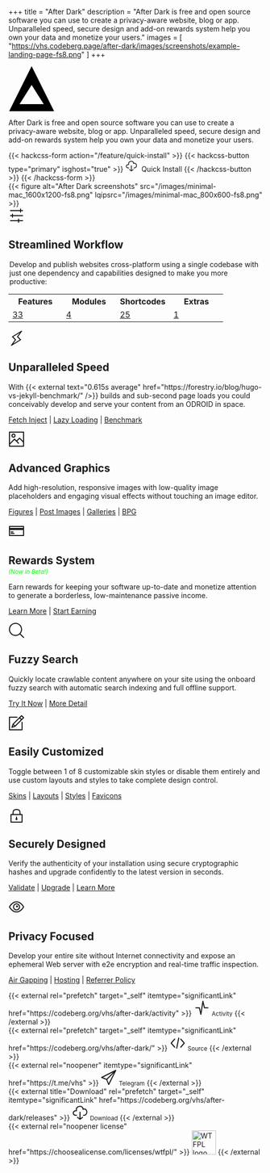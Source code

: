 +++
title = "After Dark"
description = "After Dark is free and open source software you can use to create a privacy-aware website, blog or app. Unparalleled speed, secure design and add-on rewards system help you own your data and monetize your users."
images = [
  "https://vhs.codeberg.page/after-dark/images/screenshots/example-landing-page-fs8.png"
]
+++

<section class="grid logo">
  <div class="cell -12of12">
    <svg class="shaded animated" viewBox="0 0 46 45" width="92" height="90" xmlns="http://www.w3.org/2000/svg">
      <title>After Dark</title>
      <path d="M.708 45L23 .416 45.292 45H.708zM35 38L23 19 11 38h24z" fill="#000"/>
    </svg>
  </div>
</section>

<section class="grid tagline">
  <div class="cell -12of12">
    <p>After Dark is free and open source software you can use to create a privacy-aware website, blog or app. Unparalleled speed, secure design and add-on rewards system help you own your data and monetize your users.</p>
  </div>
</section>

<section class="install cta">
  {{< hackcss-form action="/feature/quick-install" >}}
    {{< hackcss-button type="primary" isghost="true" >}}
      <svg class="i-download" viewBox="0 0 32 32" width="24" height="24" fill="none" stroke="currentcolor" stroke-linecap="round" stroke-linejoin="round" stroke-width="2">
        <path d="M9 22 C0 23 1 12 9 13 6 2 23 2 22 10 32 7 32 23 23 22 M11 26 L16 30 21 26 M16 16 L16 30"></path>
      </svg>&nbsp;&nbsp;Quick Install
    {{< /hackcss-button >}}
  {{< /hackcss-form >}}
</section>

<section class="hero">
  {{< figure alt="After Dark screenshots" src="/images/minimal-mac_1600x1200-fs8.png" lqipsrc="/images/minimal-mac_800x600-fs8.png" >}}
</section>

<section id="feature-workflow" class="capabilities">
  <svg class="i-options" viewBox="0 0 32 32" width="32" height="32" fill="none" stroke="currentcolor" stroke-linecap="round" stroke-linejoin="round" stroke-width="2">
    <path d="M28 6 L4 6 M28 16 L4 16 M28 26 L4 26 M24 3 L24 9 M8 13 L8 19 M20 23 L20 29" />
  </svg>
  <h2>Streamlined Workflow</h2>
  <table>
    <legend>Develop and publish websites cross-platform using a single codebase with just one dependency and capabilities designed to make you more productive:</legend>
    <tr>
      <th scope="col" width="25%">Features</th>
      <th scope="col" width="25%">Modules</th>
      <th scope="col" width="25%">Shortcodes</th>
      <th scope="col" width="25%">Extras</th>
    </tr>
    <tr>
      <td><a href="./feature/">33</a></td>
      <td><a href="./module/">4</a></td>
      <td><a href="./shortcode/">25</a></td>
      <td><a href="./extra/">1</a></td>
    </tr>
  </table>
</section>

<section id="feature-speed" class="feature">
  <svg class="i-lightning" viewBox="0 0 32 32" width="32" height="32" fill="none" stroke="currentcolor" stroke-linecap="round" stroke-linejoin="round" stroke-width="2">
    <path d="M18 13 L26 2 8 13 14 19 6 30 24 19 Z" />
  </svg>
  <h2>Unparalleled Speed</h2>
  <p>With {{< external text="0.615s average" href="https://forestry.io/blog/hugo-vs-jekyll-benchmark/" />}} builds and sub-second page loads you could conceivably develop and serve your content from an ODROID in space.</p>
  <nav><p>
    <a href="/feature/fetch-injection/">Fetch Inject</a> |
    <a href="/feature/lazy-loading/">Lazy Loading</a> |
    <a target="_blank" rel="external noopener nofollow" href="https://tools.pingdom.com/#59cd513710800000">Benchmark</a>
  </p></nav>
</section>

<section id="feature-graphics" class="feature">
  <svg class="i-photo" viewBox="0 0 32 32" width="32" height="32" fill="none" stroke="currentcolor" stroke-linecap="round" stroke-linejoin="round" stroke-width="2">
    <path d="M20 24 L12 16 2 26 2 2 30 2 30 24 M16 20 L22 14 30 22 30 30 2 30 2 24" />
    <circle cx="10" cy="9" r="3" />
  </svg>
  <h2>Advanced Graphics</h2>
  <p>Add high-resolution, responsive images with low-quality image placeholders and engaging visual effects without touching an image editor.</p>
  <nav><p>
    <a href="/shortcode/figure/">Figures</a> |
    <a href="/feature/post-images/">Post Images</a> |
    <a href="/module/hall-of-mirrors/">Galleries</a> |
    <a href="/module/fractal-forest/">BPG</a>
  </p></nav>
</section>

<section id="feature-rewards" class="feature">
  <svg class="i-creditcard" viewBox="0 0 32 32" width="32" height="32" fill="none" stroke="currentcolor" stroke-linecap="round" stroke-linejoin="round" stroke-width="2">
    <path d="M2 7 L2 25 30 25 30 7 Z M5 18 L9 18 M5 21 L11 21" />
    <path d="M2 11 L2 13 30 13 30 11 Z" fill="currentColor" />
  </svg>
  <h2 style="margin-bottom:0.2rem">Rewards System</h2>
  <small><i style="color:lime">(Now in Beta!)</i></small>
  <p>Earn rewards for keeping your software up-to-date and monetize attention to generate a borderless, low-maintenance passive income.</p>
  <nav><p>
    <a href="/module/toxic-swamp/">Learn More</a> |
    <a href="/module/toxic-swamp/#config-generator">Start Earning</a>
  </p></nav>
</section>

<section id="feature-search" class="feature">
  <svg class="i-search" viewBox="0 0 32 32" width="32" height="32" fill="none" stroke="currentcolor" stroke-linecap="round" stroke-linejoin="round" stroke-width="2">
    <circle cx="14" cy="14" r="12" />
    <path d="M23 23 L30 30"  />
  </svg>
  <h2>Fuzzy Search</h2>
  <p>Quickly locate crawlable content anywhere on your site using the onboard fuzzy search with automatic search indexing and full offline support.</p>
  <nav><p>
    <a href="/search/?s=lay%20load">Try It Now</a> |
    <a href="/feature/fuzzy-search/">More Detail</a>
  </p></nav>
</section>

<section id="feature-customize" class="feature">
  <svg class="i-compose" viewBox="0 0 32 32" width="32" height="32" fill="none" stroke="currentcolor" stroke-linecap="round" stroke-linejoin="round" stroke-width="2">
    <path d="M27 15 L27 30 2 30 2 5 17 5 M30 6 L26 2 9 19 7 25 13 23 Z M22 6 L26 10 Z M9 19 L13 23 Z" />
  </svg>
  <h2>Easily Customized</h2>
  <p>Toggle between 1 of 8 customizable skin styles or disable them entirely and use custom layouts and styles to take complete design control.</p>
  <nav><p>
    <a href="/feature/skin-styles/">Skins</a> |
    <a href="/feature/custom-layouts/">Layouts</a> |
    <a href="/feature/custom-styles/">Styles</a> |
    <a href="/feature/svg-favicon/">Favicons</a>
  </p></nav>
</section>

<section id="feature-security" class="feature">
  <svg class="i-lock" viewBox="0 0 32 32" width="32" height="32" fill="none" stroke="currentcolor" stroke-linecap="round" stroke-linejoin="round" stroke-width="2">
    <path d="M5 15 L5 30 27 30 27 15 Z M9 15 C9 9 9 5 16 5 23 5 23 9 23 15 M16 20 L16 23" />
    <circle cx="16" cy="24" r="1" />
  </svg>
  <h2>Securely Designed</h2>
  <p>Verify the authenticity of your installation using secure cryptographic hashes and upgrade confidently to the latest version in seconds.</p>
  <nav><p>
    <a href="/validate/">Validate</a> |
    <a href="/feature/upgrade-script/">Upgrade</a> |
    <a href="/feature/release-hashes/">Learn More</a>
  </p></nav>
</section>

<section id="feature-privacy" class="feature">
  <svg class="i-eye" viewBox="0 0 32 32" width="32" height="32" fill="none" stroke="currentcolor" stroke-linecap="round" stroke-linejoin="round" stroke-width="2">
    <circle cx="17" cy="15" r="1" />
    <circle cx="16" cy="16" r="6" />
    <path d="M2 16 C2 16 7 6 16 6 25 6 30 16 30 16 30 16 25 26 16 26 7 26 2 16 2 16 Z" />
  </svg>
  <h2>Privacy Focused</h2>
  <p>Develop your entire site without Internet connectivity and expose an ephemeral Web server with e2e encryption and real-time traffic inspection.</p>
  <nav><p>
    <a href="/feature/air-gapping/">Air Gapping</a> |
    <a href="/feature/air-gapping/#ephemeral-hosting-with-end-to-end-encryption">Hosting</a> |
    <a href="/feature/referrer-policy/">Referrer Policy</a>
  </p></nav>
</section>

<footer>
  <section class="grid cta">
    <div class="cell -2of12">
      {{< external rel="prefetch" target="_self" itemtype="significantLink" href="https://codeberg.org/vhs/after-dark/activity" >}}
        <svg id="activity" aria-labelledby="activity-label" class="i-activity" viewBox="0 0 32 32" width="32" height="32" fill="none" stroke="currentcolor" stroke-linecap="round" stroke-linejoin="round" stroke-width="2">
          <path d="M4 16 L11 16 14 29 18 3 21 16 28 16" />
        </svg>
        <small role="tooltip" id="activity-label">Activity</small>
      {{< /external >}}
    </div>
    <div class="cell -2of12">
      {{< external rel="prefetch" target="_self" itemtype="significantLink" href="https://codeberg.org/vhs/after-dark/" >}}
        <svg id="source" aria-labelledby="source-label" class="i-code" viewBox="0 0 32 32" width="32" height="32" fill="none" stroke="currentcolor" stroke-linecap="round" stroke-linejoin="round" stroke-width="2">
          <path d="M10 9 L3 17 10 25 M22 9 L29 17 22 25 M18 7 L14 27" />
        </svg>
        <small role="tooltip" id="source-label">Source</small>
      {{< /external >}}
    </div>
    <div class="cell -2of12">
      {{< external rel="noopener" itemtype="significantLink" href="https://t.me/vhs" >}}
        <svg id="telegram" aria-labelledby="telegram-label" class="i-send" viewBox="0 0 32 32" width="32" height="32" fill="none" stroke="currentcolor" stroke-linecap="round" stroke-linejoin="round" stroke-width="2">
          <path d="M2 16 L30 2 16 30 12 20 Z M30 2 L12 20" />
        </svg>
        <small role="tooltip" id="telegram-label">Telegram</small>
      {{< /external >}}
    </div>
    <div class="cell -2of12">
      {{< external title="Download" rel="prefetch" target="_self" itemtype="significantLink" href="https://codeberg.org/vhs/after-dark/releases" >}}
        <svg id="download" aria-labelledby="download-label" class="i-download" viewBox="0 0 32 32" width="32" height="32" fill="none" stroke="currentcolor" stroke-linecap="round" stroke-linejoin="round" stroke-width="2">
          <path d="M9 22 C0 23 1 12 9 13 6 2 23 2 22 10 32 7 32 23 23 22 M11 26 L16 30 21 26 M16 16 L16 30" />
        </svg>
        <small role="tooltip" id="download-label">Download</small>
      {{< /external >}}
    </div>
  </section>

  <section class="grid license">
    <div class="cell -12of12">
      {{< external rel="noopener license" href="https://choosealicense.com/licenses/wtfpl/" >}}
        <img width="48" src="/images/wtfpl.svg" alt="WTFPL logo" title="After Dark is yours, gratis and without restriction under the WTFPL.">
      {{< /external >}}
    </div>
  </section>

</footer>
